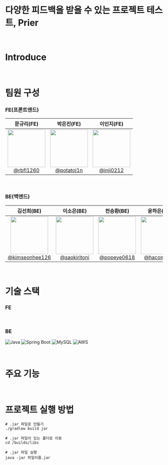 # 다양한 피드백을 받을 수 있는 프로젝트 테스트, Prier

<br/>

# Introduce

<br/>

# 팀원 구성
### FE(프론트엔드)
|**문규리(FE)** | **박은진(FE)** | **이인지(FE)**| 
|:-----------:|:-----------:|:-----------:|
|[<img src="" height=120 width=120> <br/> @rbfl1260](https://github.com/rbfl1260)  |[<img src="" height=120 width=120> <br/> @potatoj1n](https://github.com/potatoj1n) | [<img src="" height=120 width=120> <br/> @inji0212](https://github.com/inji0212) |

<br/>

### BE(백엔드)
|**김선희(BE)** | **이소은(BE)** | **천승환(BE)** | **윤하은(BE)** |
|:-----------:|:-----------:|:-----------:|:-----------:|
|  [<img src="https://github.com/INU-CapstoneDesign/INU-Festival-BE/assets/108293826/d7cec57c-2e78-4bd1-ad5b-f29c1c6387a3" height=120 width=120> <br/> @kimseonhee126](https://github.com/kimseonhee126) | [<img src="" height=120 width=120> <br/> @saokiritoni](https://github.com/saokiritoni) | [<img src="" height=120 width=120> <br/> @popeye0618](https://github.com/popeye0618) | [<img src="" height=120 width=120> <br/> @hacomarch](https://github.com/hacomarch) |


<br/>

# 기술 스택
### FE

<br/>

### BE
![Java](https://img.shields.io/badge/Java-ED8B00?style=for-the-badge&logo=openjdk&logoColor=white) 
![Spring Boot](https://img.shields.io/badge/Spring-6DB33F?style=for-the-badge&logo=spring&logoColor=white)
![MySQL](https://img.shields.io/badge/MySQL-00000F?style=for-the-badge&logo=mysql&logoColor=white)
![AWS](https://img.shields.io/badge/Amazon_AWS-232F3E?style=for-the-badge&logo=amazon-aws&logoColor=white)

<br/>

# 주요 기능

<br/>

# 프로젝트 실행 방법
```shell
# .jar 파일로 만들기
./gradlew build jar

# .jar 파일이 있는 폴더로 이동
cd /builds/libs

# .jar 파일 실행
java -jar 파일이름.jar
```